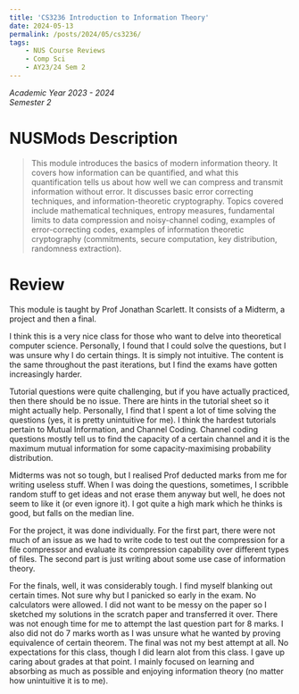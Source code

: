 ```yaml
---
title: 'CS3236 Introduction to Information Theory'
date: 2024-05-13
permalink: /posts/2024/05/cs3236/
tags:
    - NUS Course Reviews
    - Comp Sci
    - AY23/24 Sem 2
---
```


*Academic Year 2023 - 2024*  
*Semester 2*

# NUSMods Description
> This module introduces the basics of modern information theory. It covers how information can be quantified, and what this quantification tells us about how well we can compress and transmit information without error. It discusses basic error correcting techniques, and information-theoretic cryptography. Topics covered include mathematical techniques, entropy measures, fundamental limits to data compression and noisy-channel coding, examples of error-correcting codes, examples of information theoretic cryptography (commitments, secure computation, key distribution, randomness extraction).

# Review
This module is taught by Prof Jonathan Scarlett. It consists of a Midterm, a project and then a final.

I think this is a very nice class for those who want to delve into theoretical computer science. Personally, I found that I could solve the questions, but I was unsure why I do certain things. It is simply not intuitive. The content is the same throughout the past iterations, but I find the exams have gotten increasingly harder. 

Tutorial questions were quite challenging, but if you have actually practiced, then there should be no issue. There are hints in the tutorial sheet so it might actually help. Personally, I find that I spent a lot of time solving the questions (yes, it is pretty unintuitive for me). I think the hardest tutorials pertain to Mutual Information, and Channel Coding. Channel coding questions mostly tell us to find the capacity of a certain channel and it is the maximum mutual information for some capacity-maximising probability distribution. 

Midterms was not so tough, but I realised Prof deducted marks from me for writing useless stuff. When I was doing the questions, sometimes, I scribble random stuff to get ideas and not erase them anyway but well, he does not seem to like it (or even ignore it). I got quite a high mark which he thinks is good, but falls on the median line.

For the project, it was done individually. For the first part, there were not much of an issue as we had to write code to test out the compression for a file compressor and evaluate its compression capability over different types of files. The second part is just writing about some use case of information theory.

For the finals, well, it was considerably tough. I find myself blanking out certain times. Not sure why but I panicked so early in the exam. No calculators were allowed. I did not want to be messy on the paper so I sketched my solutions in the scratch paper and transferred it over. There was not enough time for me to attempt the last question part for 8 marks. I also did not do 7 marks worth as I was unsure what he wanted by proving equivalence of certain theorem. The final was not my best attempt at all. No expectations for this class, though I did learn alot from this class. I gave up caring about grades at that point. I mainly focused on learning and absorbing as much as possible and enjoying information theory (no matter how unintuitive it is to me).


